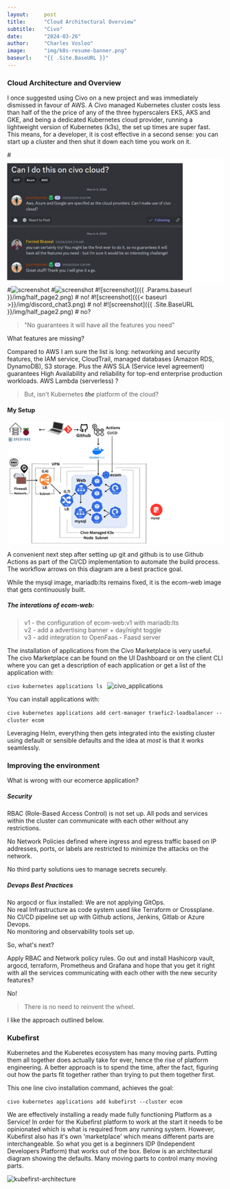 ```yaml
---
layout:     post
title:      "Cloud Architectural Overview"
subtitle:   "Civo"
date:       "2024-03-26"
author:     "Charles Vosloo"
image:      "img/k8s-resume-banner.png"
baseurl:    "{{ .Site.BaseURL }}"
---
```

### Cloud Architecture and Overview
I once suggested using Civo on a new project and was immediately dismissed in favour of AWS. A Civo managed Kubernetes cluster costs less than half of the the price of any of the three hyperscalers EKS, AKS and GKE, and being a dedicated Kubernetes cloud provider, running a lightweight version of Kubernetes (k3s), the set up times are super fast. This means, for a developer, it is cost effective in a second sense: you can start up a cluster and then shut it down each time you work on it.

#![screenshot](/img/discord_chat3.png)
#![screenshot](https://journeyman33.github.io/k8s-resume-blog/img/discord_chat3.png)
#![screenshot](https://github.com/journeyman33/k8s-resume-blog/img/half_page2.png)
#![screenshot]({{ .Params.baseurl }}/img/half_page2.png) # no!
#![screenshot]({{< baseurl >}}/img/discord_chat3.png)   # no!
#![screenshot]({{ .Site.BaseURL }}/img/half_page2.png)   # no?


> "No guarantees it will have all the features you need"  

What features are missing? 

Compared to AWS I am sure the list is long: networking and security features, the IAM service, CloudTrail, managed databases (Amazon RDS, DynamoDB), S3 storage. Plus the AWS SLA (Service level agreement) guarantees High Availability and reliability for top-end enterprise production workloads. AWS Lambda (serverless) ?  

> But, isn't Kubernetes ***the*** platform of the cloud?  


#### My Setup  

![cloud-arch](/img/cloud_diagram2.png)

A convenient next step after setting up git and github is to use Github Actions as part of the CI/CD implementation to automate the build process. The workflow arrows on this diagram are a best practice goal.   
<!-- After that, setting up Flux or ArgoCD provides a full CI/CD GitOps environment. -->

While the mysql image, mariadb:lts remains fixed, it is the ecom-web image that gets  continuously built.   
 
<!-- The [Docker commands](docker_commands.md) in the MYNOTES menus shows the process of building a new ecom-web image and pushing it to Gihub.  

```kubectl set image deployment/web web=journeyman ecom-web:v2```    
adds the new image to the web deployment and  
``` kubectl -n ecom rollback  ```  
allows you to rollback to verison v1. 

Github Acitons can automate this process. -->

##### The interations of ecom-web:  
  
> v1 - the configuration of ecom-web:v1 with mariadb:lts  
> v2 - add a advertising banner + day/night toggle  
> v3 - add integration to OpenFaas - Faasd server  


The installation of applications from the Civo Marketplace is very useful. The civo Marketplace can be found on the UI Dashboard or on the client CLI where you can get a description of each application or get a list of the application with:  

```civo kubernetes applications ls ```
![civo_applications](/img/civo_applications2.png)

You can install applications with: 

``` civo kubernetes applications add cert-manager traefic2-loadbalancer --cluster ecom ```  

Leveraging Helm, everything then gets integrated into the existing cluster using default or sensible defaults and the idea at *most* is that it works seamlessly. <!--Helm is used under the hood.-->  
<!-- , but the integration is smoother than with vanilla helm. -->


### Improving the environment

What is wrong with our ecomerce application?  
    
##### Security  
RBAC (Role-Based Access Control) is not set up. All pods and services within the cluster can communicate with each other without any restrictions.

No Network Policies defined where ingress and egress traffic based on IP addresses, ports, or labels are restricted to minimize the attacks on the network.

No third party solutions ues to manage secrets securely.

##### Devops Best Practices

No argocd or flux installed: We are not applying GitOps.    
No real Infrastructure as code system used like Terraform or Crossplane.   
No CI/CD pipeline set up with Github actions, Jenkins, Gitlab or Azure Devops.  
No monitoring and observability tools set up.    

So, what's next?  

Apply RBAC and Network policy rules. Go out and install Hashicorp vault, argocd, terraform, Prometheus and Grafana and hope that you get it right with  all the services communicating with each other with the new security features?  

No! 
>There is no need to reinvent the wheel. 

I like the approach outlined below.

### Kubefirst

Kubernetes and the Kuberetes ecosystem has many moving parts.  Putting them all together does actually take for ever, hence the rise of platform engineering. A better approach is to spend the time, after the fact, figuring out how the parts fit together rather than trying to put them together first.


This one line civo installation command, achieves the goal: 

``` civo kubernetes applications add kubefirst --cluster ecom ```  

We are effectively installing a ready made fully functioning Platform as a Service! In order for the Kubefirst platform to work at the start it needs to be opinionated which is what is required from any running system. However, Kubefirst also has it's own 'marketplace' which means different parts are interchangeable. So what you get is a beginners IDP (Independent Developers Platform) that works out of the box. Below is an architectural diagram showing the defaults. Many moving parts to control many moving parts.        

![kubefirst-architecture](/img/kubefirst-arch.png)  

<!-- Here is what we get
--
--
At the outset eveyting works.  
We don't have to spend the time figuring out why the cluster is craashin before  we have learnt the system.  -->
